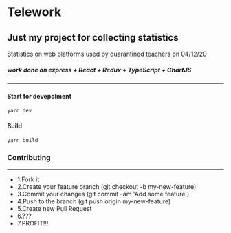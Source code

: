# Telework

## Just my project for collecting statistics
Statistics on web platforms used by quarantined teachers on 04/12/20 
##### work done on express + React + Redux + TypeScript + ChartJS

-----
#### Start for devepolment

```
yarn dev
```
#### Build

```
yarn build
```

### Contributing
------
* 1.Fork it
* 2.Create your feature branch (git checkout -b my-new-feature)
* 3.Commit your changes (git commit -am 'Add some feature')
* 4.Push to the branch (git push origin my-new-feature)
* 5.Create new Pull Request
* 6.???
* 7.PROFIT!!!